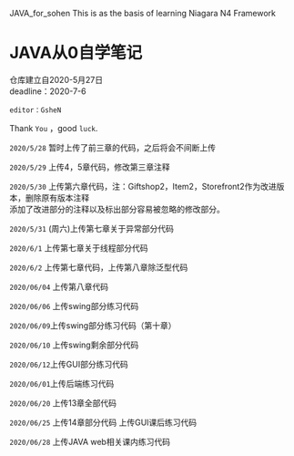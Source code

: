 JAVA_for_sohen
This is as the basis of learning Niagara N4 Framework<br>

# JAVA从0自学笔记<br>

仓库建立自2020-5月27日<br>
deadline：2020-7-6<br>

    editor：GsheN
    
    
Thank `You` ，good `luck`.

`2020/5/28` 暂时上传了前三章的代码，之后将会不间断上传<br>

`2020/5/29` 上传4，5章代码，修改第三章注释<br>

`2020/5/30` 上传第六章代码，注：Giftshop2，Item2，Storefront2作为改进版本，删除原有版本注释<br>
            添加了改进部分的注释以及标出部分容易被忽略的修改部分。
            
`2020/5/31` (周六)上传第七章关于异常部分代码        

`2020/6/1`  上传第七章关于线程部分代码

`2020/6/2`  上传第七章代码，上传第八章除泛型代码

`2020/06/04` 上传第八章代码

`2020/06/06` 上传swing部分练习代码

`2020/06/09`上传swing部分练习代码（第十章）

`2020/06/10` 上传swing剩余部分代码

`2020/06/12`上传GUI部分练习代码

`2020/06/01`上传后端练习代码

`2020/06/20` 上传13章全部代码

`2020/06/25` 上传14章部分代码 上传GUI课后练习代码

`2020/06/28` 上传JAVA web相关课内练习代码
